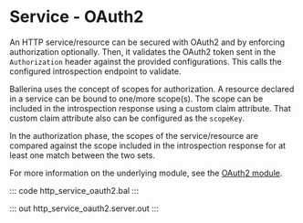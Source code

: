 # Service - OAuth2

An HTTP service/resource can be secured with OAuth2 and by enforcing
authorization optionally. Then, it validates the OAuth2 token sent in the
`Authorization` header against the provided configurations. This calls the
configured introspection endpoint to validate.

Ballerina uses the concept of scopes for authorization. A resource declared
in a service can be bound to one/more scope(s). The scope can be included
in the introspection response using a custom claim attribute. That custom
claim attribute also can be configured as the `scopeKey`.

In the authorization phase, the scopes of the service/resource are compared
against the scope included in the introspection response for at least one
match between the two sets.

For more information on the underlying module,
see the [OAuth2 module](https://docs.central.ballerina.io/ballerina/oauth2/latest/).

::: code http_service_oauth2.bal :::

::: out http_service_oauth2.server.out :::
